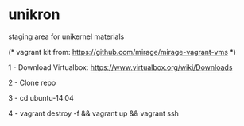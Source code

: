 # unikron
staging area for unikernel materials

(* vagrant kit from: https://github.com/mirage/mirage-vagrant-vms *)

1 - Download Virtualbox: https://www.virtualbox.org/wiki/Downloads

2 - Clone repo

3 - cd ubuntu-14.04

4 - vagrant destroy -f && vagrant up && vagrant ssh

